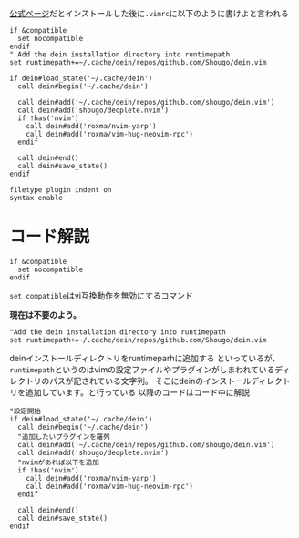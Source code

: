 
[公式ページ](https://github.com/Shougo/dein.vim)だとインストールした後に`.vimrc`に以下のように書けよと言われる

```vim
if &compatible
  set nocompatible
endif
" Add the dein installation directory into runtimepath
set runtimepath+=~/.cache/dein/repos/github.com/Shougo/dein.vim

if dein#load_state('~/.cache/dein')
  call dein#begin('~/.cache/dein')

  call dein#add('~/.cache/dein/repos/github.com/shougo/dein.vim')
  call dein#add('shougo/deoplete.nvim')
  if !has('nvim')
    call dein#add('roxma/nvim-yarp')
    call dein#add('roxma/vim-hug-neovim-rpc')
  endif

  call dein#end()
  call dein#save_state()
endif

filetype plugin indent on
syntax enable
```

# コード解説

```vim
if &compatible
  set nocompatible
endif
```

`set compatible`はvi互換動作を無効にするコマンド

**現在は不要のよう。**

```vim
"Add the dein installation directory into runtimepath
set runtimepath+=~/.cache/dein/repos/github.com/Shougo/dein.vim
```
deinインストールディレクトリをruntimeparhに追加する
といっているが、
`runtimepath`というのはvimの設定ファイルやプラグインがしまわれているディレクトリのパスが記されている文字列。
そこにdeinのインストールディレクトリを追加しています。と行っている
以降のコードはコード中に解説

```vim
"設定開始
if dein#load_state('~/.cache/dein')
  call dein#begin('~/.cache/dein')
  "追加したいプラグインを羅列
  call dein#add('~/.cache/dein/repos/github.com/shougo/dein.vim')
  call dein#add('shougo/deoplete.nvim')
  "nvimがあれば以下を追加
  if !has('nvim')
    call dein#add('roxma/nvim-yarp')
    call dein#add('roxma/vim-hug-neovim-rpc')
  endif

  call dein#end()
  call dein#save_state()
endif
```
